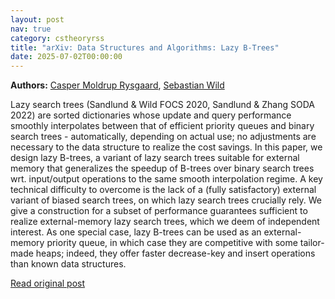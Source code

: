 ```yaml
---
layout: post
nav: true
category: cstheoryrss
title: "arXiv: Data Structures and Algorithms: Lazy B-Trees"
date: 2025-07-02T00:00:00
---
```


**Authors:** [Casper Moldrup Rysgaard](https://dblp.uni-trier.de/search?q=Casper+Moldrup+Rysgaard), [Sebastian Wild](https://dblp.uni-trier.de/search?q=Sebastian+Wild)

Lazy search trees (Sandlund & Wild FOCS 2020, Sandlund & Zhang SODA 2022) are
sorted dictionaries whose update and query performance smoothly interpolates
between that of efficient priority queues and binary search trees -
automatically, depending on actual use; no adjustments are necessary to the
data structure to realize the cost savings. In this paper, we design lazy
B-trees, a variant of lazy search trees suitable for external memory that
generalizes the speedup of B-trees over binary search trees wrt. input/output
operations to the same smooth interpolation regime.
A key technical difficulty to overcome is the lack of a (fully satisfactory)
external variant of biased search trees, on which lazy search trees crucially
rely. We give a construction for a subset of performance guarantees sufficient
to realize external-memory lazy search trees, which we deem of independent
interest.
As one special case, lazy B-trees can be used as an external-memory priority
queue, in which case they are competitive with some tailor-made heaps; indeed,
they offer faster decrease-key and insert operations than known data
structures.

[Read original post](http://arxiv.org/abs/2507.00277v1)
